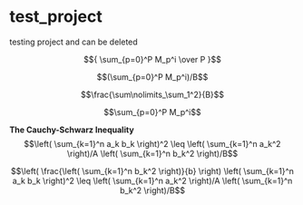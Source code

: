 # test_project
testing project and can be deleted

$${ \sum_{p=0}^P M_p^i  \over P }$$

$$(\sum_{p=0}^P M_p^i)/B$$

$$\frac{\sum\nolimits_\sum_1^2}{B}$$

$$\sum_{p=0}^P M_p^i$$




**The Cauchy-Schwarz Inequality**
$$\left( \sum_{k=1}^n a_k b_k \right)^2 \leq \left( \sum_{k=1}^n a_k^2 \right)/A \left( \sum_{k=1}^n b_k^2 \right)/B$$

$$\left( \frac{\left( \sum_{k=1}^n b_k^2 \right)}{b} \right) \left( \sum_{k=1}^n a_k b_k \right)^2 \leq \left( \sum_{k=1}^n a_k^2 \right)/A \left( \sum_{k=1}^n b_k^2 \right)/B$$
